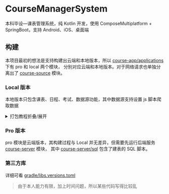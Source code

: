 # CourseManagerSystem
 本科毕设—课表管理系统，纯 Kotlin 开发，使用 ComposeMultiplatform + SpringBoot，支持 Android、iOS、桌面端

## 构建
本项目最初的想法是支持构建出云端和本地版本，所以 [course-app/applications](course-app/applications) 下有 pro 和 local 两个模块，
分别对应云端和本地版本。对于网络请求也单独分离出了 [course-source](course-source) 模块。

### Local 版本

本地版本只包含课表、日程、考试、数据源功能，其中数据源支持设置 js 脚本爬取数据

<details>
<summary>打包教程折叠/展开</summary>

#### Android 打包
执行 `course-app.applications.local` 配置即可

#### iOS 打包
⚠️注意：目前 iOS 虽已支持打包运行，但是子模块的资源不会一同打包。
官方已修护该[问题](https://github.com/JetBrains/compose-multiplatform/pull/4454)，
但需要 kt2.0 版本，当前项目还在 dev-kt2 分支适配中

> 前提：只能在 Mac 上才能打包

##### 模拟器
AS 下载 `Kotlin Multiplatform Mobile` 插件，然后运行 `iosApp` 配置即可

若修改了模块依赖关系，则需要先执行以下命令设置 iOS 的打包配置
```shell
./gradlew :course-app:applications:local:setIOSProjectPbxproj
```

##### 真机
因为本人无真机，所以无法调试，请看[官方教程](https://www.jetbrains.com/help/kotlin-multiplatform-dev/compose-multiplatform-create-first-app.html#run-on-a-real-ios-device)

#### Mac 打包
> 前提：只能在 Mac 上才能打包

在打包前请先确认 jdk 文件是否完整，请查看 [缺失 jpackage](#缺失jpackage)

运行 gradle 命令，输出文件在 build/compose/binaries/main(main-release)/dmg
```shell
# 可以点击 idea 或 AS 右侧的大象图标里 Tasks/compose desktop 下同名任务
# debug 包
./gradlew packageDmg

# release 包
./gradlew packageReleaseDmg
```

#### Win 打包
> 前提：只能在 Win 上才能打包

在打包前请先确认 jdk 文件是否完整，请查看 [缺失 jpackage](#缺失jpackage)

运行 gradle 命令，输出文件在 build/compose/binaries/main(main-release)/msi
```shell
# 可以点击 idea 或 AS 右侧的大象图标里 Tasks/compose desktop 下同名任务
# debug 包
./gradlew packageMsi

# release 包
./gradlew packageReleaseMsi
```

#### Linux 打包
> 前提：只能在 Linux 上才能打包

在打包前请先确认 jdk 文件是否完整，请查看 [缺失 jpackage](#缺失jpackage)

运行 gradle 命令，输出文件在 build/compose/binaries/main(main-release)/deb
```shell
# 可以点击 idea 或 AS 右侧的大象图标里 Tasks/compose desktop 下同名任务
# debug 包
./gradlew packageDeb

# release 包
./gradlew packageReleaseDeb
```

</details>

### Pro 版本
pro 模块是云端版本，其构建过程与 Local 并无差异，但需要先运行后端服务 [course-server](course-server) 模块，
其中 [course-server/sql](course-server/sql) 包含了建表的 SQL 脚本。

### 第三方库
详细可看 [gradle/libs.versions.toml](gradle/libs.versions.toml)


> 由于本人能力有限，加上时间问题，所以某些代码写得比较乱